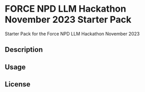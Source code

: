 # FORCE NPD LLM Hackathon November 2023 Starter Pack
Starter Pack for the Force NPD LLM Hackathon November 2023

## Description

## Usage

## License

